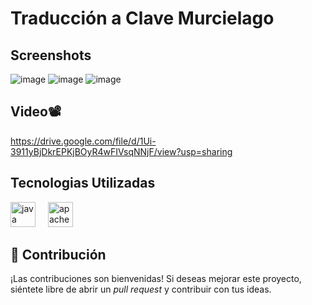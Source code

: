 # Traducción a Clave Murcielago

## Screenshots
![image](https://github.com/user-attachments/assets/3ee626c2-3cdc-46d1-baaa-37c5a573ee47)
![image](https://github.com/user-attachments/assets/2d60a16f-baae-4eb1-aeaa-a95d765e9612)
![image](https://github.com/user-attachments/assets/85024ecc-9682-43a7-a712-ceeede3cc8aa)


## Video📽️
https://drive.google.com/file/d/1Ui-3911yBjDkrEPKjBOyR4wFIVsqNNjF/view?usp=sharing


## Tecnologias Utilizadas
<div align="left">
  <img src="https://cdn.jsdelivr.net/gh/devicons/devicon/icons/java/java-original.svg" height="40" alt="java logo"  />
  <img width="12" />
  <img src="https://cdn.jsdelivr.net/gh/devicons/devicon/icons/apache/apache-original.svg" height="40" alt="apache logo"  />
</div>


## 🤝 Contribución

¡Las contribuciones son bienvenidas! Si deseas mejorar este proyecto, siéntete libre de abrir un _pull request_ y contribuir con tus ideas.


